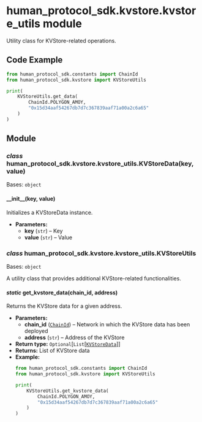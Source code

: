 # human_protocol_sdk.kvstore.kvstore_utils module

Utility class for KVStore-related operations.

## Code Example

```python
from human_protocol_sdk.constants import ChainId
from human_protocol_sdk.kvstore import KVStoreUtils

print(
    KVStoreUtils.get_data(
        ChainId.POLYGON_AMOY,
        "0x15d34aaf54267db7d7c367839aaf71a00a2c6a65"
    )
)
```

## Module

### *class* human_protocol_sdk.kvstore.kvstore_utils.KVStoreData(key, value)

Bases: `object`

#### \_\_init_\_(key, value)

Initializes a KVStoreData instance.

* **Parameters:**
  * **key** (`str`) – Key
  * **value** (`str`) – Value

### *class* human_protocol_sdk.kvstore.kvstore_utils.KVStoreUtils

Bases: `object`

A utility class that provides additional KVStore-related functionalities.

#### *static* get_kvstore_data(chain_id, address)

Returns the KVStore data for a given address.

* **Parameters:**
  * **chain_id** ([`ChainId`](human_protocol_sdk.constants.md#human_protocol_sdk.constants.ChainId)) – Network in which the KVStore data has been deployed
  * **address** (`str`) – Address of the KVStore
* **Return type:**
  `Optional`[`List`[[`KVStoreData`](#human_protocol_sdk.kvstore.kvstore_utils.KVStoreData)]]
* **Returns:**
  List of KVStore data
* **Example:**
  ```python
  from human_protocol_sdk.constants import ChainId
  from human_protocol_sdk.kvstore import KVStoreUtils

  print(
      KVStoreUtils.get_kvstore_data(
          ChainId.POLYGON_AMOY,
          "0x15d34aaf54267db7d7c367839aaf71a00a2c6a65"
      )
  )
  ```

